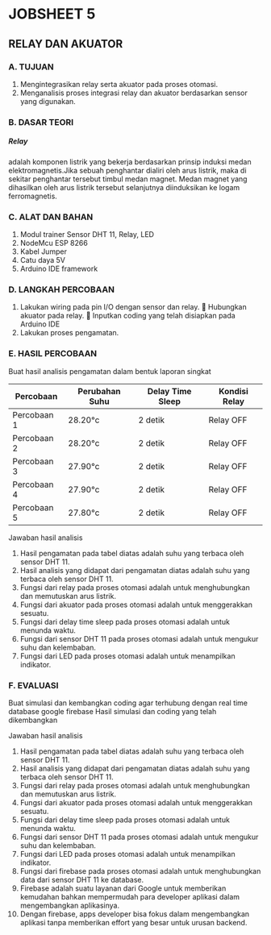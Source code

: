 # JOBSHEET 5
## RELAY DAN AKUATOR

### A. TUJUAN
1. Mengintegrasikan relay serta akuator pada proses otomasi.
2. Menganalisis proses integrasi relay dan akuator berdasarkan sensor yang digunakan.

### B. DASAR TEORI

##### Relay
adalah komponen listrik yang bekerja berdasarkan prinsip induksi medan elektromagnetis.Jika
sebuah penghantar dialiri oleh arus listrik, maka di sekitar penghantar tersebut timbul medan
magnet. Medan magnet yang dihasilkan oleh arus listrik tersebut selanjutnya diinduksikan ke
logam ferromagnetis.

### C. ALAT DAN BAHAN

1. Modul trainer Sensor DHT 11, Relay, LED
2. NodeMcu ESP 8266
3. Kabel Jumper
4. Catu daya 5V
5. Arduino IDE framework

### D. LANGKAH PERCOBAAN

1. Lakukan wiring pada pin I/O dengan sensor dan relay.  Hubungkan akuator pada relay.  Inputkan coding yang telah disiapkan pada Arduino IDE
2. Lakukan proses pengamatan.

### E. HASIL PERCOBAAN

Buat hasil analisis pengamatan dalam bentuk laporan singkat

| Percobaan             | Perubahan Suhu        | Delay Time Sleep      | Kondisi Relay         |
|-----------------------|-----------------------|-----------------------|-----------------------|
| Percobaan 1           | 28.20°c               | 2 detik               | Relay OFF             |
| Percobaan 2           | 28.20°c               | 2 detik               | Relay OFF             |
| Percobaan 3           | 27.90°c               | 2 detik               | Relay OFF             |
| Percobaan 4           | 27.90°c               | 2 detik               | Relay OFF             |
| Percobaan 5           | 27.80°c               | 2 detik               | Relay OFF             |

Jawaban hasil analisis
1. Hasil pengamatan pada tabel diatas adalah suhu yang terbaca oleh sensor DHT 11.
2. Hasil analisis yang didapat dari pengamatan diatas adalah suhu yang terbaca oleh sensor DHT 11.
3. Fungsi dari relay pada proses otomasi adalah untuk menghubungkan dan memutuskan arus listrik.
4. Fungsi dari akuator pada proses otomasi adalah untuk menggerakkan sesuatu.
5. Fungsi dari delay time sleep pada proses otomasi adalah untuk menunda waktu.
6. Fungsi dari sensor DHT 11 pada proses otomasi adalah untuk mengukur suhu dan kelembaban.
7. Fungsi dari LED pada proses otomasi adalah untuk menampilkan indikator.

### F. EVALUASI

Buat simulasi dan kembangkan coding agar terhubung dengan real time database google firebase
Hasil simulasi dan coding yang telah dikembangkan

Jawaban hasil analisis
1. Hasil pengamatan pada tabel diatas adalah suhu yang terbaca oleh sensor DHT 11.
2. Hasil analisis yang didapat dari pengamatan diatas adalah suhu yang terbaca oleh sensor DHT 11.
3. Fungsi dari relay pada proses otomasi adalah untuk menghubungkan dan memutuskan arus listrik.
4. Fungsi dari akuator pada proses otomasi adalah untuk menggerakkan sesuatu.
5. Fungsi dari delay time sleep pada proses otomasi adalah untuk menunda waktu.
6. Fungsi dari sensor DHT 11 pada proses otomasi adalah untuk mengukur suhu dan kelembaban.
7. Fungsi dari LED pada proses otomasi adalah untuk menampilkan indikator.
8. Fungsi dari firebase pada proses otomasi adalah untuk menghubungkan data dari sensor DHT 11 ke database.
9. Firebase adalah suatu layanan dari Google untuk memberikan kemudahan bahkan mempermudah para developer aplikasi dalam mengembangkan aplikasinya.
10. Dengan firebase, apps developer bisa fokus dalam mengembangkan aplikasi tanpa memberikan effort yang besar untuk urusan backend.
